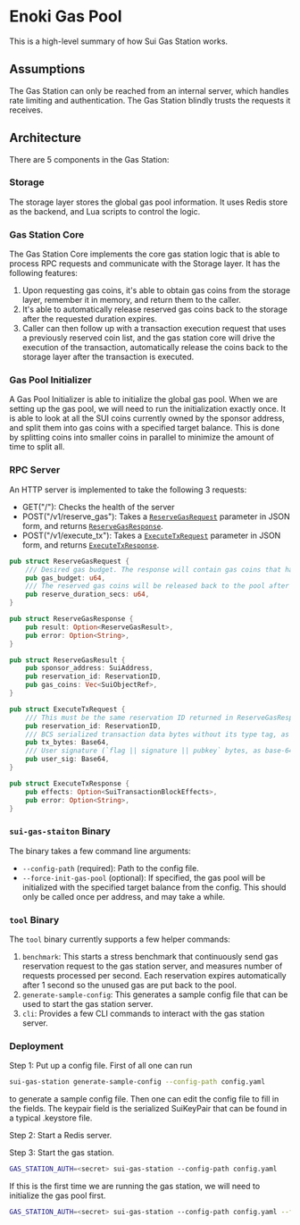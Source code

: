 # Enoki Gas Pool
This is a high-level summary of how Sui Gas Station works.

## Assumptions
The Gas Station can only be reached from an internal server, which handles rate limiting and authentication. The Gas Station blindly trusts the requests it receives.

## Architecture
There are 5 components in the Gas Station:
### Storage
The storage layer stores the global gas pool information.
It uses Redis store as the backend, and Lua scripts to control the logic.

### Gas Station Core
The Gas Station Core implements the core gas station logic that is able to process RPC requests and communicate with the Storage layer.
It has the following features:
1. Upon requesting gas coins, it's able to obtain gas coins from the storage layer, remember it in memory, and return them to the caller.
2. It's able to automatically release reserved gas coins back to the storage after the requested duration expires.
3. Caller can then follow up with a transaction execution request that uses a previously reserved coin list, and the gas station core will drive the execution of the transaction, automatically release the coins back to the storage layer after the transaction is executed.

### Gas Pool Initializer
A Gas Pool Initializer is able to initialize the global gas pool.
When we are setting up the gas pool, we will need to run the initialization exactly once. It is able to look at all the SUI coins currently owned by the sponsor address, and split them into gas coins with a specified target balance.
This is done by splitting coins into smaller coins in parallel to minimize the amount of time to split all.

### RPC Server
An HTTP server is implemented to take the following 3 requests:
- GET("/"): Checks the health of the server
- POST("/v1/reserve_gas"): Takes a [`ReserveGasRequest`](src/rpc/rpc_types.rs) parameter in JSON form, and returns [`ReserveGasResponse`](src/rpc/rpc_types.rs).
- POST("/v1/execute_tx"): Takes a [`ExecuteTxRequest`](src/rpc/rpc_types.rs) parameter in JSON form, and returns [`ExecuteTxResponse`](src/rpc/rpc_types.rs).

```rust
pub struct ReserveGasRequest {
    /// Desired gas budget. The response will contain gas coins that have total balance >= gas_budget.
    pub gas_budget: u64,
    /// The reserved gas coins will be released back to the pool after this duration expires.
    pub reserve_duration_secs: u64,
}

pub struct ReserveGasResponse {
    pub result: Option<ReserveGasResult>,
    pub error: Option<String>,
}

pub struct ReserveGasResult {
    pub sponsor_address: SuiAddress,
    pub reservation_id: ReservationID,
    pub gas_coins: Vec<SuiObjectRef>,
}

pub struct ExecuteTxRequest {
    /// This must be the same reservation ID returned in ReserveGasResponse.
    pub reservation_id: ReservationID,
    /// BCS serialized transaction data bytes without its type tag, as base-64 encoded string.
    pub tx_bytes: Base64,
    /// User signature (`flag || signature || pubkey` bytes, as base-64 encoded string). Signature is committed to the intent message of the transaction data, as base-64 encoded string.
    pub user_sig: Base64,
}

pub struct ExecuteTxResponse {
    pub effects: Option<SuiTransactionBlockEffects>,
    pub error: Option<String>,
}
```

### `sui-gas-staiton` Binary
The binary takes a few command line arguments:
- `--config-path` (required): Path to the config file.
- `--force-init-gas-pool` (optional): If specified, the gas pool will be initialized with the specified target balance from the config. This should only be called once per address, and may take a while.

### `tool` Binary
The `tool` binary currently supports a few helper commands:
1. `benchmark`: This starts a stress benchmark that continuously send gas reservation request to the gas station server, and measures number of requests processed per second. Each reservation expires automatically after 1 second so the unused gas are put back to the pool.
2. `generate-sample-config`: This generates a sample config file that can be used to start the gas station server.
3. `cli`: Provides a few CLI commands to interact with the gas station server.

### Deployment
Step 1:
Put up a config file.
First of all one can run
```bash
sui-gas-station generate-sample-config --config-path config.yaml
```
to generate a sample config file.
Then one can edit the config file to fill in the fields.
The keypair field is the serialized SuiKeyPair that can be found in a typical .keystore file.

Step 2:
Start a Redis server.

Step 3:
Start the gas station.
```bash
GAS_STATION_AUTH=<secret> sui-gas-station --config-path config.yaml
```
If this is the first time we are running the gas station, we will need to initialize the gas pool first.
```bash
GAS_STATION_AUTH=<secret> sui-gas-station --config-path config.yaml --force-init-gas-pool
```
